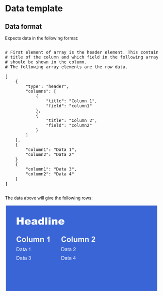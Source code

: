 # Data template

## Data format

Expects data in the following format:


<pre>

# First element of array is the header element. This contains the
# title of the column and which field in the following array elements
# should be shown in the column.
# The following array elements are the row data.

[
    {
        "type": "header",
        "columns": [
            {
                "title": "Column 1",
                "field": "column1"
            },
            {
                "title": "Column 2",
                "field": "column2"
            }
        ]
    },
    {
        "column1": "Data 1",
        "column2": "Data 2"
    }
    {
        "column1": "Data 3",
        "column2": "Data 4"
    }
]

</pre>

The data above will give the following rows:

![Example](example.png)
